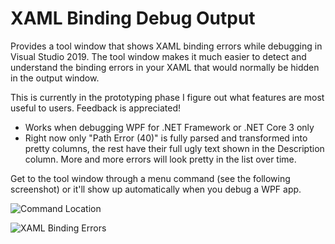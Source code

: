 # XAML Binding Debug Output
Provides a tool window that shows XAML binding errors while debugging in Visual Studio 2019. The tool window makes it much easier to detect and understand the binding errors in your XAML that would normally be hidden in the output window.

This is currently in the prototyping phase I figure out what features are most useful to users. Feedback is appreciated!
* Works when debugging WPF for .NET Framework or .NET Core 3 only
* Right now only "Path Error (40)" is fully parsed and transformed into pretty columns, the rest have their full ugly text shown in the Description column. More and more errors will look pretty in the list over time.

Get to the tool window through a menu command (see the following screenshot) or it'll show up automatically when you debug a WPF app.

![Command Location](https://raw.githubusercontent.com/spadapet/xaml-binding-tool/master/XamlBinding/Resources/CommandLocation.png)

![XAML Binding Errors](https://raw.githubusercontent.com/spadapet/xaml-binding-tool/master/XamlBinding/Resources/Sample.png)
